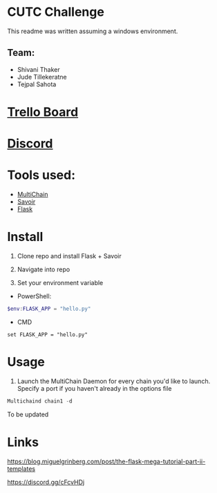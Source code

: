 # CUTC Challenge

This readme was written assuming a windows environment. 
## Team:

* Shivani Thaker
* Jude Tillekeratne
* Tejpal Sahota

# [Trello Board](https://trello.com/b/0YOTnxj2/deloitte-challenge)
# [Discord](https://discord.gg/cFcvHDj)

# Tools used: 

* [MultiChain](https://www.multichain.com/)
* [Savoir](https://github.com/DXMarkets/Savoir)
* [Flask](http://flask.pocoo.org/)

# Install

1. Clone repo and install Flask + Savoir

2. Navigate into repo

3. Set your environment variable
* PowerShell:
```powershell
$env:FLASK_APP = "hello.py"
```
* CMD
```
set FLASK_APP = "hello.py"
```

# Usage

1. Launch the MultiChain Daemon for every chain you'd like to launch. Specify a port if you haven't already in the options file 
```powershell
Multichaind chain1 -d
```

To be updated

# Links
https://blog.miguelgrinberg.com/post/the-flask-mega-tutorial-part-ii-templates

https://discord.gg/cFcvHDj
